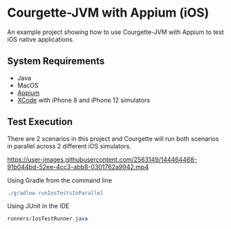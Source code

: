 # Courgette-JVM with Appium (iOS)

An example project showing how to use Courgette-JVM with Appium to test iOS native applications.

## System Requirements

* Java
* MacOS
* [Appium](https://appium.io/docs/en/about-appium/getting-started/?lang=en)
* [XCode](https://developer.apple.com/xcode/) with iPhone 8 and iPhone 12 simulators

## Test Execution

There are 2 scenarios in this project and Courgette will run both scenarios in parallel across 2 different iOS simulators.

https://user-images.githubusercontent.com/2563149/144464468-91b044bd-52ee-4cc3-abb8-0301762a9942.mp4


Using Gradle from the command line

````gradle
./gradlew runIosTestsInParallel
````

Using JUnit in the IDE
````java
runners/IosTestRunner.java
````
